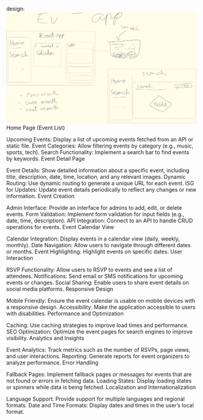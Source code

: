 design:
![dopedesign](/design/image.png)
Home Page (Event List)

Upcoming Events: Display a list of upcoming events fetched from an API or static file.
Event Categories: Allow filtering events by category (e.g., music, sports, tech).
Search Functionality: Implement a search bar to find events by keywords.
Event Detail Page

Event Details: Show detailed information about a specific event, including title, description, date, time, location, and any relevant images.
Dynamic Routing: Use dynamic routing to generate a unique URL for each event.
ISG for Updates: Update event details periodically to reflect any changes or new information.
Event Creation

Admin Interface: Provide an interface for admins to add, edit, or delete events.
Form Validation: Implement form validation for input fields (e.g., date, time, description).
API Integration: Connect to an API to handle CRUD operations for events.
Event Calendar View

Calendar Integration: Display events in a calendar view (daily, weekly, monthly).
Date Navigation: Allow users to navigate through different dates or months.
Event Highlighting: Highlight events on specific dates.
User Interaction

RSVP Functionality: Allow users to RSVP to events and see a list of attendees.
Notifications: Send email or SMS notifications for upcoming events or changes.
Social Sharing: Enable users to share event details on social media platforms.
Responsive Design

Mobile Friendly: Ensure the event calendar is usable on mobile devices with a responsive design.
Accessibility: Make the application accessible to users with disabilities.
Performance and Optimization

Caching: Use caching strategies to improve load times and performance.
SEO Optimization: Optimize the event pages for search engines to improve visibility.
Analytics and Insights

Event Analytics: Track metrics such as the number of RSVPs, page views, and user interactions.
Reporting: Generate reports for event organizers to analyze performance.
Error Handling

Fallback Pages: Implement fallback pages or messages for events that are not found or errors in fetching data.
Loading States: Display loading states or spinners while data is being fetched.
Localization and Internationalization

Language Support: Provide support for multiple languages and regional formats.
Date and Time Formats: Display dates and times in the user’s local format.
